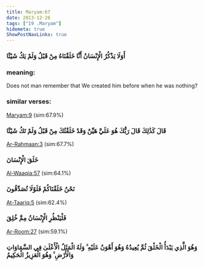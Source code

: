 ```yaml
---
title: Maryam:67
date: 2013-12-26
tags: ["19 .Maryam"]
hidemeta: true 
ShowPostNavLinks: true 
---
```

### أَوَلَا يَذْكُرُ الْإِنْسَانُ أَنَّا خَلَقْنَاهُ مِنْ قَبْلُ وَلَمْ يَكُ شَيْئًا
### meaning: 
Does not man remember that We created him before when he was nothing?
### similar verses: 

[Maryam:9](/19/9) (sim:67.9%)

### قَالَ كَذَٰلِكَ قَالَ رَبُّكَ هُوَ عَلَيَّ هَيِّنٌ وَقَدْ خَلَقْتُكَ مِنْ قَبْلُ وَلَمْ تَكُ شَيْئًا

[Ar-Rahmaan:3](/55/3) (sim:67.7%)

### خَلَقَ الْإِنْسَانَ

[Al-Waaqia:57](/56/57) (sim:64.1%)

### نَحْنُ خَلَقْنَاكُمْ فَلَوْلَا تُصَدِّقُونَ

[At-Taariq:5](/86/5) (sim:62.4%)

### فَلْيَنْظُرِ الْإِنْسَانُ مِمَّ خُلِقَ

[Ar-Room:27](/30/27) (sim:59.1%)

### وَهُوَ الَّذِي يَبْدَأُ الْخَلْقَ ثُمَّ يُعِيدُهُ وَهُوَ أَهْوَنُ عَلَيْهِ ۚ وَلَهُ الْمَثَلُ الْأَعْلَىٰ فِي السَّمَاوَاتِ وَالْأَرْضِ ۚ وَهُوَ الْعَزِيزُ الْحَكِيمُ
